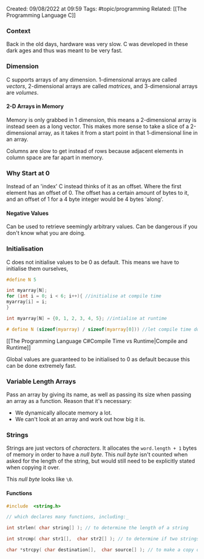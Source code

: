 Created: 09/08/2022 at 09:59
Tags: #topic/programming 
Related: [[The Programming Language C]]

### Context
Back in the old days, hardware was very slow. C was developed in these dark ages and thus was meant to be very fast.

### Dimension
C supports arrays of any dimension. 1-dimensional arrays are called *vectors*, 2-dimensional arrays are called *matrices*, and 3-dimensional arrays are *volumes*.

#### 2-D Arrays in Memory
Memory is only grabbed in 1 dimension, this means a 2-dimensional array is instead seen as a long vector. This makes more sense to take a slice of a 2-dimensional array, as it takes it from a start point in that 1-dimensional line in an array. 

Columns are slow to get instead of rows because adjacent elements in column space are far apart in memory.

### Why Start at 0
Instead of an 'index' C instead thinks of it as an offset. Where the first element has an offset of 0. The offset has a certain amount of bytes to it, and an offset of 1 for a 4 byte integer would be 4 bytes 'along'.

#### Negative Values
Can be used to retrieve seemingly arbitrary values. Can be dangerous if you don't know what you are doing.

### Initialisation
C does not initialise values to be 0 as default. This means we have to initialise them ourselves,
```c
#define N 5

int myarray[N];
for (int i = 0; i < 6; i++){ //initialise at compile time
myarray[i] = i;
}

int myarray[N] = {0, 1, 2, 3, 4, 5}; //intialise at runtime

# define N (sizeof(myarray) / sizeof(myarray[0])) //let compile time do the work
```
[[The Programming Language C#Compile Time vs Runtime|Compile and Runtime]] 

Global values are guaranteed to be initialised to 0 as default because this can be done extremely fast.

### Variable Length Arrays
Pass an array by giving its name, as well as passing its size when passing an array as a function. 
Reason that it's necessary:
- We dynamically allocate memory a lot.
- We can't look at an array and work out how big it is.

### Strings
Strings are just vectors of *characters*. It allocates the `word.length + 1` bytes of memory in order to have a *null byte*. This *null byte* isn't counted when asked for the length of the string, but would still need to be explicitly stated when copying it over.

This *null byte* looks like `\0`. 

#### Functions
```c
#include  <string.h>

// which declares many functions, including:_

int strlen( char string[] ); // to determine the length of a string

int strcmp( char str1[],  char str2[] ); // to determine if two strings are equal

char *strcpy( char destination[],  char source[] ); // to make a copy of a string
```

